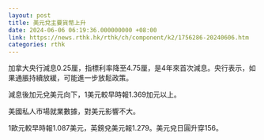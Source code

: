 ```yaml
---
layout: post
title: 美元兌主要貨幣上升
date: 2024-06-06 06:19:36.000000000 +08:00
link: https://news.rthk.hk/rthk/ch/component/k2/1756286-20240606.htm
categories: rthk
---
```


加拿大央行減息0.25厘，指標利率降至4.75厘，是4年來首次減息。央行表示，如果通脹持續放緩，可能進一步放鬆政策。

減息後加元兌美元向下，1美元較早時報1.369加元以上。

美國私人市場就業數據，對美元影響不大。

1歐元較早時報1.087美元，英鎊兌美元報1.279。美元兌日圓升穿156。
